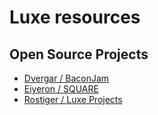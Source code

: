 # Luxe resources


## Open Source Projects

* [Dvergar / BaconJam](https://github.com/Dvergar/BaconJam)
* [Eiyeron / SQUARE](https://github.com/Eiyeron/-SQUARE-)
* [Rostiger / Luxe Projects](https://github.com/Rostiger/Luxe_Projects)